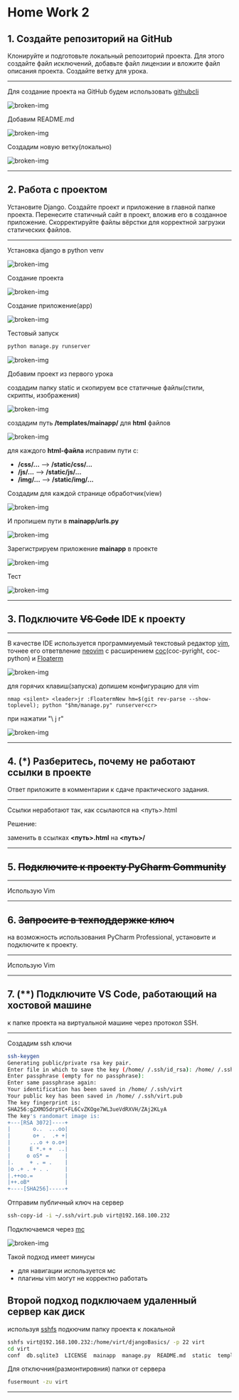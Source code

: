 # Home Work 2

## 1. Создайте репозиторий на GitHub

Клонируйте и подготовьте локальный репозиторий проекта.
Для этого создайте файл исключений,
добавьте файл лицензии и вложите файл описания проекта.
Создайте ветку для урока.

---

Для создание проекта на GitHub будем использовать
[githubcli](https://cli.github.com)

![broken-img](./home_work_2.md.d/task_1_repo_create.png)

Добавим README.md

![broken-img](./home_work_2.md.d/task_1_add_readme.png)

Создадим новую ветку(локально)

![broken-img](./home_work_2.md.d/task_1_make_branch.png)

---

## 2. Работа с проектом

Установите Django.
Создайте проект и приложение в главной папке проекта.
Перенесите статичный сайт в проект, вложив его в созданное приложение.
Скорректируйте файлы вёрстки для корректной загрузки статических файлов.

---

Установка django в python venv

![broken-img](./home_work_2.md.d/task_2_install_django.png)

Создание проекта

![broken-img](./home_work_2.md.d/task_2_make_project.png)

Создание приложение(app)

![broken-img](./home_work_2.md.d/task_2_make_app.png)

Тестовый запуск

```bash
python manage.py runserver
```

![broken-img](./home_work_2.md.d/task_2_empty_server.png)

Добавим проект из первого урока

создадим папку static и скопируем все статичные
файлы(стили, скрипты, изображения)

![broken-img](./home_work_2.md.d/task_2_copy_static_files.png)

создадим путь **/templates/mainapp/** для **html** файлов

![broken-img](./home_work_2.md.d/task_2_copy_template_files.png)

для каждого **html-файла** исправим пути с:

- **/css/...** --> **/static/css/...**
- **/js/...** --> **/static/js/...**
- **/img/...** --> **/static/img/...**

Создадим для каждой странице обработчик(view)

![broken-img](./home_work_2.md.d/task_2_make_views.png)

И пропишем пути в **mainapp/urls.py**

![broken-img](./home_work_2.md.d/task_2_make_url.png)

Зарегистрируем приложение **mainapp** в проекте

![broken-img](./home_work_2.md.d/task_2_reg_app.png)

Тест

![broken-img](./home_work_2.md.d/task_2_test.png)

---

## 3. Подключите <s>VS Code</s> IDE к проекту

---

В качестве IDE используется программиуемый текстовый редактор
[vim](https://ru.wikipedia.org/wiki/Vim),
точнее его ответвление [neovim](https://neovim.io) c расширением
[coc](https://github.com/neoclide/coc.nvim)(coc-pyright, coc-python)
и [Floaterm](https://github.com/voldikss/vim-floaterm)

![broken-img](./home_work_2.md.d/task_3_ide.png)

для горячих клавиш(запуска)
допишем конфигурацию для vim

```vimscript
nmap <silent> <leader>jr :FloatermNew hm=$(git rev-parse --show-toplevel); python "$hm/manage.py" runserver<cr>
```

при нажатии "\ j r"

![broken-img](./home_work_2.md.d/task_3_ide_hotkey.png)

---

## 4. (*) Разберитесь, почему не работают ссылки в проекте
Ответ приложите в комментарии к сдаче практического задания.

---

Cсылки неработают так, как ссылаются на <путь>.html

Решение:

заменить в ссылках **<путь>.html** на **<путь>/**

---

## 5. <s>Подключите к проекту PyCharm Community</s>

---

Использую Vim

---

## 6. <s>Запросите в техподдержке ключ</s>
на возможность использования PyCharm Professional,
установите и подключите к проекту.

---

Использую Vim

---

## 7. (**) Подключите VS Code, работающий на хостовой машине
к папке проекта на виртуальной машине через протокол SSH.

---

Создадим ssh ключи

```bash
ssh-keygen
Generating public/private rsa key pair.
Enter file in which to save the key (/home/ /.ssh/id_rsa): /home/ /.ssh/virt
Enter passphrase (empty for no passphrase):
Enter same passphrase again:
Your identification has been saved in /home/ /.ssh/virt
Your public key has been saved in /home/ /.ssh/virt.pub
The key fingerprint is:
SHA256:gZXMO5drpYC+FL6CvZKOge7WL3ueVdRXVH/ZAj2KLyA
The key's randomart image is:
+---[RSA 3072]----+
|       o..  ...oo|
|       o+ .  .+ +|
|      ...o + o.o+|
|      E *.+ +  ..|
|     o oS* =     |
|.     + . = .    |
|o .+ . + . .     |
|.++oo.=          |
|++.oB*           |
+----[SHA256]-----+
```

Отправим публичный ключ на сервер

```bash
ssh-copy-id -i ~/.ssh/virt.pub virt@192.168.100.232
```

Подключаемся через
[mc](http://rus-linux.net/MyLDP/consol/midnight-commander.html)

![broken-img](./home_work_2.md.d/task_7_ssh_edit_1.png)

Такой подход имеет минусы

- для навигации используется мс
- плагины vim могут не корректно работать

## Второй подход подключаем удаленный сервер как диск

используя [sshfs](https://ru.wikipedia.org/wiki/SSHFS) подкючим папку проекта
к локальной

```bash
sshfs virt@192.168.100.232:/home/virt/djangoBasics/ -p 22 virt
cd virt
conf  db.sqlite3  LICENSE  mainapp  manage.py  README.md  static  templates  www-env
```

Для отключния(размонтировния) папки от сервера

```bash
fusermount -zu virt
```

---

